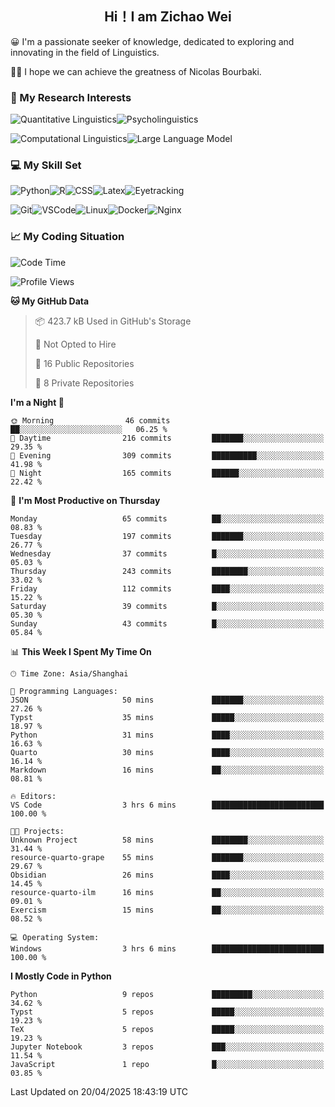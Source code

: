 

## <div align="center">Hi！I am Zichao Wei</div>

😀 I'm a passionate seeker of knowledge, dedicated to exploring and innovating in the field of Linguistics.

🙋‍♂️ I hope we can achieve the greatness of Nicolas Bourbaki.

### 🔬 My Research Interests

![Quantitative Linguistics](https://img.shields.io/badge/Quantitative%20Linguistics-%230072CC.svg?&style=for-the-badge&logo=appveyor&logoColor=white)![Psycholinguistics](https://img.shields.io/badge/Psycholinguistics-%2301a3a1.svg?&style=for-the-badge&logo=AWS%20Amplify&logoColor=white)

![Computational Linguistics](https://img.shields.io/badge/Computational%20Linguistics-%231877F2.svg?&style=for-the-badge&logo=Markdown&logoColor=white)![Large Language Model](https://img.shields.io/badge/Large%20Language%20Model-%23F76300.svg?&style=for-the-badge&logo=Android&logoColor=white)

### 💻 My Skill Set

![Python](https://img.shields.io/badge/Python-%2314354C.svg?style=for-the-badge&logo=python&logoColor=white&color=2AB3E3)![R](https://img.shields.io/badge/-R-276DC3?style=for-the-badge&logo=r&logoColor=white)![CSS](https://img.shields.io/badge/-CSS-1572B6?style=for-the-badge&logo=css3&logoColor=white)![Latex](https://img.shields.io/badge/-Latex-008080?style=for-the-badge&logo=latex&logoColor=white)![Eyetracking](https://img.shields.io/badge/Eyetracking-%230078D6?style=for-the-badge&logo=SearXNG&logoColor=#3050FF)

![Git](https://img.shields.io/badge/-Git-F05032?style=for-the-badge&logo=git&logoColor=white)![VSCode](https://img.shields.io/badge/-VSCode-007ACC?style=for-the-badge&logo=visual-studio-code&logoColor=white)![Linux](https://img.shields.io/badge/-Linux-FCC624?style=for-the-badge&logo=linux&logoColor=black)![Docker](https://img.shields.io/badge/-Docker-2496ED?style=for-the-badge&logo=docker&logoColor=white)![Nginx](https://img.shields.io/badge/-Nginx-009639?style=for-the-badge&logo=nginx&logoColor=white)

### 📈 My Coding Situation

<!--START_SECTION:waka-->
![Code Time](http://img.shields.io/badge/Code%20Time-444%20hrs%2043%20mins-blue)

![Profile Views](http://img.shields.io/badge/Profile%20Views-0-blue)

**🐱 My GitHub Data** 

> 📦 423.7 kB Used in GitHub's Storage 
 > 
> 🚫 Not Opted to Hire
 > 
> 📜 16 Public Repositories 
 > 
> 🔑 8 Private Repositories 
 > 
**I'm a Night 🦉** 

```text
🌞 Morning                46 commits          ██░░░░░░░░░░░░░░░░░░░░░░░   06.25 % 
🌆 Daytime                216 commits         ███████░░░░░░░░░░░░░░░░░░   29.35 % 
🌃 Evening                309 commits         ██████████░░░░░░░░░░░░░░░   41.98 % 
🌙 Night                  165 commits         ██████░░░░░░░░░░░░░░░░░░░   22.42 % 
```
📅 **I'm Most Productive on Thursday** 

```text
Monday                   65 commits          ██░░░░░░░░░░░░░░░░░░░░░░░   08.83 % 
Tuesday                  197 commits         ███████░░░░░░░░░░░░░░░░░░   26.77 % 
Wednesday                37 commits          █░░░░░░░░░░░░░░░░░░░░░░░░   05.03 % 
Thursday                 243 commits         ████████░░░░░░░░░░░░░░░░░   33.02 % 
Friday                   112 commits         ████░░░░░░░░░░░░░░░░░░░░░   15.22 % 
Saturday                 39 commits          █░░░░░░░░░░░░░░░░░░░░░░░░   05.30 % 
Sunday                   43 commits          █░░░░░░░░░░░░░░░░░░░░░░░░   05.84 % 
```


📊 **This Week I Spent My Time On** 

```text
🕑︎ Time Zone: Asia/Shanghai

💬 Programming Languages: 
JSON                     50 mins             ███████░░░░░░░░░░░░░░░░░░   27.26 % 
Typst                    35 mins             █████░░░░░░░░░░░░░░░░░░░░   18.97 % 
Python                   31 mins             ████░░░░░░░░░░░░░░░░░░░░░   16.63 % 
Quarto                   30 mins             ████░░░░░░░░░░░░░░░░░░░░░   16.14 % 
Markdown                 16 mins             ██░░░░░░░░░░░░░░░░░░░░░░░   08.81 % 

🔥 Editors: 
VS Code                  3 hrs 6 mins        █████████████████████████   100.00 % 

🐱‍💻 Projects: 
Unknown Project          58 mins             ████████░░░░░░░░░░░░░░░░░   31.44 % 
resource-quarto-grape    55 mins             ███████░░░░░░░░░░░░░░░░░░   29.67 % 
Obsidian                 26 mins             ████░░░░░░░░░░░░░░░░░░░░░   14.45 % 
resource-quarto-ilm      16 mins             ██░░░░░░░░░░░░░░░░░░░░░░░   09.01 % 
Exercism                 15 mins             ██░░░░░░░░░░░░░░░░░░░░░░░   08.52 % 

💻 Operating System: 
Windows                  3 hrs 6 mins        █████████████████████████   100.00 % 
```

**I Mostly Code in Python** 

```text
Python                   9 repos             █████████░░░░░░░░░░░░░░░░   34.62 % 
Typst                    5 repos             █████░░░░░░░░░░░░░░░░░░░░   19.23 % 
TeX                      5 repos             █████░░░░░░░░░░░░░░░░░░░░   19.23 % 
Jupyter Notebook         3 repos             ███░░░░░░░░░░░░░░░░░░░░░░   11.54 % 
JavaScript               1 repo              █░░░░░░░░░░░░░░░░░░░░░░░░   03.85 % 
```




 Last Updated on 20/04/2025 18:43:19 UTC
<!--END_SECTION:waka-->
